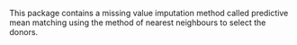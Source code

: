 This package contains a missing value imputation method called predictive mean matching using
the method of nearest neighbours to select the donors.